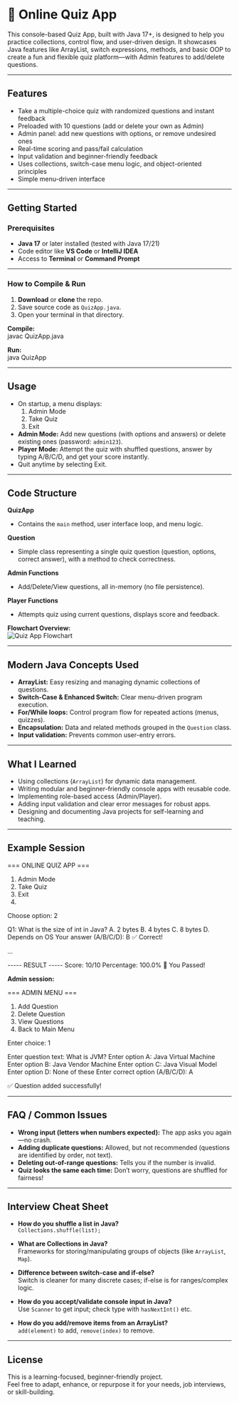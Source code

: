 # 📝 Online Quiz App

This console-based Quiz App, built with Java 17+, is designed to help you practice collections, control flow, and user-driven design. It showcases Java features like ArrayList, switch expressions, methods, and basic OOP to create a fun and flexible quiz platform—with Admin features to add/delete questions.

---

## Features

- Take a multiple-choice quiz with randomized questions and instant feedback
- Preloaded with 10 questions (add or delete your own as Admin)
- Admin panel: add new questions with options, or remove undesired ones
- Real-time scoring and pass/fail calculation
- Input validation and beginner-friendly feedback
- Uses collections, switch-case menu logic, and object-oriented principles
- Simple menu-driven interface

---

## Getting Started

### Prerequisites

- **Java 17** or later installed (tested with Java 17/21)
- Code editor like **VS Code** or **IntelliJ IDEA**
- Access to **Terminal** or **Command Prompt**

---

### How to Compile & Run

1. **Download** or **clone** the repo.  
2. Save source code as `QuizApp.java`.  
3. Open your terminal in that directory.

**Compile:**  
javac QuizApp.java


**Run:**  
java QuizApp


---

## Usage

- On startup, a menu displays:  
  1. Admin Mode  
  2. Take Quiz  
  3. Exit  
- **Admin Mode:** Add new questions (with options and answers) or delete existing ones (password: `admin123`).  
- **Player Mode:** Attempt the quiz with shuffled questions, answer by typing A/B/C/D, and get your score instantly.  
- Quit anytime by selecting Exit.

---

## Code Structure

**QuizApp**  
- Contains the `main` method, user interface loop, and menu logic.

**Question**  
- Simple class representing a single quiz question (question, options, correct answer), with a method to check correctness.

**Admin Functions**  
- Add/Delete/View questions, all in-memory (no file persistence).

**Player Functions**  
- Attempts quiz using current questions, displays score and feedback.

**Flowchart Overview:**  
![Quiz App Flowchart](quizapp_flowchart.png)

---

## Modern Java Concepts Used

- **ArrayList:** Easy resizing and managing dynamic collections of questions.  
- **Switch-Case & Enhanced Switch:** Clear menu-driven program execution.  
- **For/While loops:** Control program flow for repeated actions (menus, quizzes).  
- **Encapsulation:** Data and related methods grouped in the `Question` class.  
- **Input validation:** Prevents common user-entry errors.

---

## What I Learned

- Using collections (`ArrayList`) for dynamic data management.  
- Writing modular and beginner-friendly console apps with reusable code.  
- Implementing role-based access (Admin/Player).  
- Adding input validation and clear error messages for robust apps.  
- Designing and documenting Java projects for self-learning and teaching.

---

## Example Session

=== ONLINE QUIZ APP ===

1. Admin Mode
2. Take Quiz
3. Exit
4. 
Choose option: 2

Q1: What is the size of int in Java?
A. 2 bytes
B. 4 bytes
C. 8 bytes
D. Depends on OS
Your answer (A/B/C/D): B
✅ Correct!

...

----- RESULT -----
Score: 10/10
Percentage: 100.0%
🎉 You Passed!


**Admin session:**  

=== ADMIN MENU ===

1. Add Question
2. Delete Question
3. View Questions
4. Back to Main Menu
   
Enter choice: 1

Enter question text: What is JVM?
Enter option A: Java Virtual Machine
Enter option B: Java Vendor Machine
Enter option C: Java Visual Model
Enter option D: None of these
Enter correct option (A/B/C/D): A

✅ Question added successfully!


---

## FAQ / Common Issues

- **Wrong input (letters when numbers expected):** The app asks you again—no crash.  
- **Adding duplicate questions:** Allowed, but not recommended (questions are identified by order, not text).  
- **Deleting out-of-range questions:** Tells you if the number is invalid.  
- **Quiz looks the same each time:** Don’t worry, questions are shuffled for fairness!

---

## Interview Cheat Sheet

- **How do you shuffle a list in Java?**  
  `Collections.shuffle(list);`

- **What are Collections in Java?**  
  Frameworks for storing/manipulating groups of objects (like `ArrayList`, `Map`).

- **Difference between switch-case and if-else?**  
  Switch is cleaner for many discrete cases; if-else is for ranges/complex logic.

- **How do you accept/validate console input in Java?**  
  Use `Scanner` to get input; check type with `hasNextInt()` etc.

- **How do you add/remove items from an ArrayList?**  
  `add(element)` to add, `remove(index)` to remove.

---

## License

This is a learning-focused, beginner-friendly project.  
Feel free to adapt, enhance, or repurpose it for your needs, job interviews, or skill-building.
